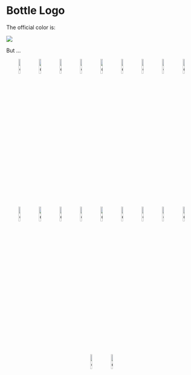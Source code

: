 Bottle Logo
===========

The official color is:

<img src="/logo_130.png" />

But ...

<div style="text-align: center">
<img src="/logo_10.png" alt='color logo 1' width='10%' />
<img src="/logo_20.png" alt='color logo 2' width='10%' />
<img src="/logo_30.png" alt='color logo 3' width='10%' />
<img src="/logo_40.png" alt='color logo 4' width='10%' />
<img src="/logo_50.png" alt='color logo 5' width='10%' />
<img src="/logo_60.png" alt='color logo 6' width='10%' />
<img src="/logo_70.png" alt='color logo 7' width='10%' />
<img src="/logo_80.png" alt='color logo 8' width='10%' />
<img src="/logo_90.png" alt='color logo 9' width='10%' />
<img src="/logo_100.png" alt='color logo 10' width='10%' />
<img src="/logo_110.png" alt='color logo 11' width='10%' />
<img src="/logo_120.png" alt='color logo 12' width='10%' />
<img src="/logo_130.png" alt='color logo 14' width='10%' />
<img src="/logo_140.png" alt='color logo 14' width='10%' />
<img src="/logo_150.png" alt='color logo 15' width='10%' />
<img src="/logo_160.png" alt='color logo 16' width='10%' />
<img src="/logo_170.png" alt='color logo 17' width='10%' />
<img src="/logo_180.png" alt='color logo 18' width='10%' />
<img src="/logo_190.png" alt='color logo 19' width='10%' />
<img src="/logo_200.png" alt='color logo 20' width='10%' />
</div>

